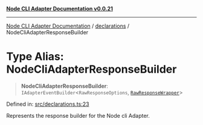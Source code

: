 [**Node CLI Adapter Documentation v0.0.21**](../../README.md)

***

[Node CLI Adapter Documentation](../../modules.md) / [declarations](../README.md) / NodeCliAdapterResponseBuilder

# Type Alias: NodeCliAdapterResponseBuilder

> **NodeCliAdapterResponseBuilder**: `IAdapterEventBuilder`\<`RawResponseOptions`, [`RawResponseWrapper`](../../RawResponseWrapper/classes/RawResponseWrapper.md)\>

Defined in: [src/declarations.ts:23](https://github.com/stonemjs/node-cli-adapter/blob/ef52e5bf0dd08467e3b24c3d05bfc766eee30472/src/declarations.ts#L23)

Represents the response builder for the Node cli Adapter.
